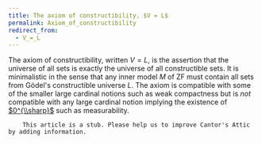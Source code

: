```yaml
---
title: The axiom of constructibility, $V = L$
permalink: Axiom_of_constructibility
redirect_from:
  - V_=_L
---
```












  
The axiom of constructibility, written $V=L$, is the assertion that the
universe of all sets is exactly the universe of all constructible sets.
It is minimalistic in the sense that any inner model $M$ of ZF must
contain all sets from Gödel's constructible universe $L$. The axiom is
compatible with some of the smaller large cardinal notions such as weak
compactness but is *not* compatible with any large cardinal notion
implying the existence of
[$0^{\\sharp}$](Zero_sharp "Zero sharp")
such as measurability.

  

        This article is a stub. Please help us to improve Cantor's Attic by adding information.


